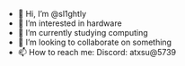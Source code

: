 - 👋 Hi, I’m @sl1ghtly
- 👀 I’m interested in hardware
- 🌱 I’m currently studying computing
- 💞️ I’m looking to collaborate on something
- 📫 How to reach me: Discord: atxsu@5739

<!---
sl1ghtly/sl1ghtly is a ✨ special ✨ repository because its `README.md` (this file) appears on your GitHub profile.
You can click the Preview link to take a look at your changes.
--->
